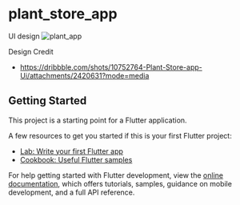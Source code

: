 # plant_store_app

UI design
![plant_app](https://user-images.githubusercontent.com/66944039/206835195-993cd309-5cd5-498d-aae9-f4e2dbfc6b87.png)


Design Credit
- https://dribbble.com/shots/10752764-Plant-Store-app-Ui/attachments/2420631?mode=media

## Getting Started

This project is a starting point for a Flutter application.

A few resources to get you started if this is your first Flutter project:

- [Lab: Write your first Flutter app](https://docs.flutter.dev/get-started/codelab)
- [Cookbook: Useful Flutter samples](https://docs.flutter.dev/cookbook)

For help getting started with Flutter development, view the
[online documentation](https://docs.flutter.dev/), which offers tutorials,
samples, guidance on mobile development, and a full API reference.
